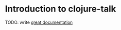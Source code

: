 # Introduction to clojure-talk

TODO: write [great documentation](http://jacobian.org/writing/what-to-write/)
